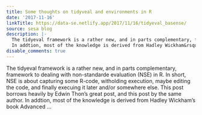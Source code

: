```yaml
---
title: Some thoughts on tidyveal and environments in R
date: '2017-11-16'
linkTitle: https://data-se.netlify.app/2017/11/16/tidyeval_basense/
source: sesa blog
description: |-
  The tidyeval framework is a rather new, and in parts complementary, framework to dealing with non-standarde evaluation (NSE) in R. In short, NSE is about capturing some R-code, witholding execution, maybe editing the code, and finally execuing it later and/or somewhere else. This post borrows heavily by Edwin Thon&rsquo;s great post, and this post by the same author.
  In addtion, most of the knowledge is derived from Hadley Wickham&rsquo;s book Advanced ...
disable_comments: true
---
```

The tidyeval framework is a rather new, and in parts complementary, framework to dealing with non-standarde evaluation (NSE) in R. In short, NSE is about capturing some R-code, witholding execution, maybe editing the code, and finally execuing it later and/or somewhere else. This post borrows heavily by Edwin Thon&rsquo;s great post, and this post by the same author.
In addtion, most of the knowledge is derived from Hadley Wickham&rsquo;s book Advanced ...